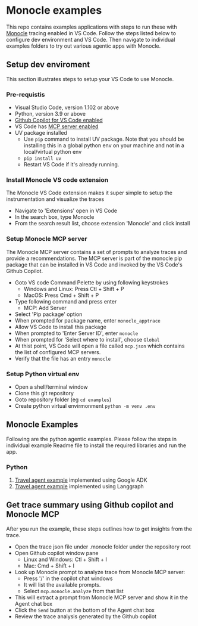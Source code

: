 # Monocle examples

This repo contains examples applications with steps to run these with [Monocle](https://monocle2ai.org) tracing enabled in VS Code. Follow the steps listed below to configure dev environment and VS Code. Then navigate to individual examples folders to try out various agentic apps with Monocle.

## Setup dev enviroment
This section illustrates steps to setup your VS Code to use Monocle.
### Pre-requistis
- Visual Studio Code, version 1.102 or above
- Python, version 3.9 or above
- [Github Copilot for VS Code enabled](https://code.visualstudio.com/docs/copilot/setup)
- VS Code has [MCP server enabled](https://code.visualstudio.com/docs/copilot/customization/mcp-servers#_enable-mcp-support-in-vs-code)
- UV package installed
  - Use `pip` command to install UV package. Note that you should be installing this in a global python env on your machine and not in a local/virtual python env
  - ```pip install uv```
  - Restart VS Code if it's already running.

### Install Monocle VS code extension
The Monocle VS Code extension makes it super simple to setup the instrumentation and visualize the traces

- Navigate to 'Extensions' open in VS Code
- In the search box, type Monocle
- From the search result list, choose extension 'Monocle' and click install

### Setup Monocle MCP server
The Monocle MCP server contains a set of prompts to analyze traces and provide a recommendations. The MCP server is part of the monocle pip package that can be installed in VS Code and invoked by the VS Code's Github Copilot.
- Goto VS code Command Pelette by using following keystrokes
  - Windows and Linux: Press Ctl + Shift + P
  - MacOS: Press Cmd + Shift + P
- Type following command and press enter
  - MCP: Add Server
- Select 'Pip package' option
- When prompted for package name, enter `monocle_apptrace`
- Allow VS Code to install this package
- When prompted to 'Enter Server ID', enter `monocle`
- When prompted for 'Select where to install', choose `Global`
- At thist point, VS Code will open a file called ```mcp.json``` which contains the list of configured MCP servers.
- Verify that the file has an entry `monocle`

### Setup Python virtual env
- Open a shell/terminal window
- Clone this git repository
- Goto repository folder (eg ```cd examples```)
- Create python virtual envirmonment
```python -m venv .env```

## Monocle Examples
Following are the python agentic examples. Please follow the steps in individual example Readme file to install the required libraries and run the app.
### Python
1. [Travel agent example](./python/adk-travel-agent/) implemented using Google ADK
2. [Travel agent example](./python/lg-travel-agent/) implemented using Langgraph

## Get trace summary using Github copilot and Monocle MCP
After you run the example, these steps outlines how to get insights from the trace.
- Open the trace json file under .monocle folder under the repository root
- Open Github copilot window pane
  - Linux and Windows: Ctl + Shift + I
  - Mac: Cmd + Shift + I
- Look up Monocle prompt to analyze trace from Monocle MCP server:
  - Press '/' in the copilot chat windows
  - It will list the available prompts.
  - Select `mcp.monocle.analyze` from that list
- This will extract a prompt from Monocle MCP server and show it in the Agent chat box
- Click the `Send` button at the bottom of the Agent chat box
- Review the trace analysis generated by the Github copilot
